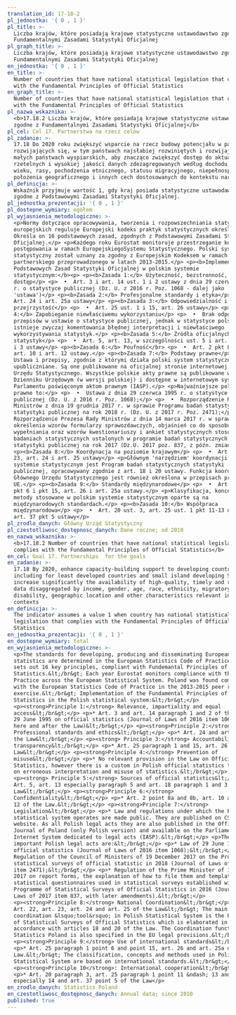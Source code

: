 ```yaml
---
translation_id: 17-18-2
pl_jednostka: '{ 0 , 1 }'
pl_title: >-
  Liczba krajów, które posiadają krajowe statystyczne ustawodawstwo zgodne z
  Fundamentalnymi Zasadami Statystyki Oficjalnej
pl_graph_title: >-
  Liczba krajów, które posiadają krajowe statystyczne ustawodawstwo zgodne z
  Fundamentalnymi Zasadami Statystyki Oficjalnej
en_jednostka: '{ 0 , 1 }'
en_title: >-
  Number of countries that have national statistical legislation that complies
  with the Fundamental Principles of Official Statistics
en_graph_title: >-
  Number of countries that have national statistical legislation that complies
  with the Fundamental Principles of Official Statistics
pl_nazwa_wskaznika: >-
  <b>17.18.2 Liczba krajów, które posiadają krajowe statystyczne ustawodawstwo
  zgodne z Fundamentalnymi Zasadami Statystyki Oficjalnej</b>
pl_cel: Cel 17. Partnerstwa na rzecz celów
pl_zadanie: >-
  17.18 Do 2020 roku zwiększyć wsparcie na rzecz budowy potencjału w państwach
  rozwijających się, w tym państwach najsłabiej rozwiniętych i rozwijających się
  małych państwach wyspiarskich, aby znacząco zwiększyć dostęp do aktualnych,
  rzetelnych i wysokiej jakości danych zdezagregowanych według dochodu, płci,
  wieku, rasy, pochodzenia etnicznego, statusu migracyjnego, niepełnosprawności,
  położenia geograficznego i innych cech dostosowanych do kontekstu narodowego
pl_definicja: >-
  Wskaźnik przyjmuje wartość 1, gdy kraj posiada statystyczne ustawodawstwo
  zgodne z Podstawowymi Zasadami Statystyki Oficjalnej.
pl_jednostka_prezentacji: '{ 0 , 1 }'
pl_dostepne_wymiary: ogółem
pl_wyjasnienia_metodologiczne: >-
  <p>Normy dotyczące opracowywania, tworzenia i rozpowszechniania statystyk
  europejskich reguluje Europejski kodeks praktyk statystycznych określa.
  Określa on 16 podstawowych zasad, zgodnych z Podstawowymi Zasadami Statystyki
  Oficjalnej.</p> <p>Każdego roku Eurostat monitoruje przestrzeganie kodeksu
  postępowania w ramach EuropejskiegoSystemu Statystycznego. Polski system
  statystyczny został uznany za zgodny z Europejskim Kodeksem w ramach przeglądu
  partnerskiego przeprowadzonego w latach 2013-2015.</p> <p><b>Implementacja
  Podstawowych Zasad Statystyki Oficjalnej w polskim systemie
  statystycznym:</b><p> <p><b>Zasada 1:</b> Użyteczność, bezstronność, równy
  dostęp</p> <p>  •  Art. 3 i art. 14 ust. 1 i 2 ustawy z dnia 29 czerwca 1995
  r. o statystyce publicznej (Dz. U. z 2016 r. Poz. 1068 - dalej jako
  'ustawa')</p> <p><b>Zasada 2:</b> Profesjonalne standardy i etyka</p> <p>  • 
  Art. 24 i art. 25a ustawy</p> <p><b>Zasada 3:</b> Odpowiedzialność i
  przejrzystość</p> <p>  •  Art. 25 ust. 1 i 15, art. 26 ustawy</p> <p><b>Zasada
  4:</b> Zapobieganie niewłaściwemu wykorzystaniu</p> <p>  •  Brak odpowiednich
  przepisów w ustawie o statystyce publicznej, jednak w statystyce polskiej
  istnieje zwyczaj komentowania błędnej interpretacji i niewłaściwego
  wykorzystywania statystyk.</p> <p><b>Zasada 5:</b> Źródła oficjalnych
  statystyk</p> <p>  •  Art. 5, art. 13, w szczególności ust. 5 i art. 18 ust. 1
  i 3 ustawy</p> <p><b>Zasada 6:</b> Poufność</br> <p>  •  Art. 2 pkt 8a i 8b,
  art. 10 i art. 12 ustawy.</p> <p><b>Zasada 7:</b> Podstawy prawne</p> <p>  • 
  Ustawa i przepisy, zgodnie z którymi działa polski system statystyczny, są
  upubliczniane. Są one publikowane na oficjalnej stronie internetowej Głównego
  Urzędu Statystycznego. Wszystkie polskie akty prawne są publikowane w
  Dzienniku Urzędowym (w wersji polskiej) i dostępne w internetowym systemie
  Parlamentu poświęconym aktom prawnym (IASP).</p> <p>Najważniejsze polskie akty
  prawne to:</p> <p>  •  Ustawa z dnia 29 czerwca 1995 r. o statystyce
  publicznej (Dz. U. z 2016 r. Poz. 1068);</p> <p>  •  Rozporządzenie Rady
  Ministrów z dnia 19 grudnia 2017 r. w sprawie Programu badań statystycznych
  statystyki publicznej na rok 2018 r. (Dz. U. z 2017 r. Poz. 2471);</p> <p>  • 
  Rozporządzenie Prezesa Rady Ministrów z dnia 14 marca 2017 r. w sprawie
  określenia wzorów formularzy sprawozdawczych, objaśnień co do sposobu ich
  wypełniania oraz wzorów kwestionariuszy i ankiet statystycznych stosowanych w
  badaniach statystycznych ustalonych w programie badań statystycznych
  statystyki publicznej na rok 2017 (Dz.U. 2017 poz. 837, z późn. zmianami).</p>
  <p><b>Zasada 8:</b> Koordynacja na poziomie krajowym</p> <p>  •  Art. 22, art.
  23, art. 24 i art. 25 ustawy</p> <p>Głównym 'narzędziem' koordynacji w polskim
  systemie statystycznym jest Program badań statystycznych statystyki
  publicznej, opracowywany zgodnie z art. 18 i 20 ustawy. Funkcja koordynacjna
  Głównego Urzędu Statystycznego jest również określona w przepisach prawnych
  UE.</p> <p><b>Zasada 9:</b> Standardy międzynarodowe</p> <p>  •  Art. 25 ust.1
  pkt 6 i pkt 15, art. 26 i art. 25a ustawy.</p> <p>Klasyfikacja, koncepcje i
  metody stosowane w polskim systemie statystycznym oparte są na
  międzynarodowych standardach.</p> <p><b>Zasada 10:</b> Współpraca
  międzynarodowa</p> <p>  •  Art. 20 ust. 3, art. 25 ust. 1 pkt 11-13 oraz 14 i
  art. 37 pkt 5 ustawy</p>
pl_zrodlo_danych: Główny Urząd Statystyczny
pl_czestotliwosc_dostępnosc_danych: Dane roczne; od 2010
en_nazwa_wskaznika: >-
  <b>17.18.2 Number of countries that have national statistical legislation that
  complies with the Fundamental Principles of Official Statistics</b>
en_cel: Goal 17. Partnerships  for the goals
en_zadanie: >-
  17.18 By 2020, enhance capacity-building support to developing countries,
  including for least developed countries and small island developing States, to
  increase significantly the availability of high-quality, timely and reliable
  data disaggregated by income, gender, age, race, ethnicity, migratory status,
  disability, geographic location and other characteristics relevant in national
  contexts
en_definicja: >-
  The indicator assumes a value 1 when country has national statistical
  legislation that complies with the Fundamental Principles of Official
  Statistics
en_jednostka_prezentacji: '{ 0 , 1 }'
en_dostepne_wymiary: total
en_wyjasnienia_metodologiczne: >-
  <p>The standards for developing, producing and disseminating European
  statistics are determined in the European Statistics Code of Practice sets. It
  sets out 16 key principles, compliant with Fundemantal Principles of Official
  Statistics.&lt;/br&gt; Each year Eurostat monitors compliance with the Code of
  Practice across the European Statistical System. Poland was found compliant
  with the European Statistics Code of Practice in the 2013-2015 peer review
  exercise.&lt;/br&gt; Implementation of the Fundamental Principles of Official
  Statistics in the Polish statistical system:&lt;/br&gt;</p>
  <p><strong>Principle 1:</strong> Relevance, impartiality and equal
  access&lt;/br&gt;</p> <p>* Art. 3 and art. 14 paragraph 1 and 2 of the Law of
  29 June 1995 on official statistics (Journal of Laws of 2016 item 1068 &ndash;
  here and after the Law)&lt;/br&gt;</p> <p><strong>Principle 2:</strong>
  Professional standards and ethics&lt;/br&gt;</p> <p>* Art. 24 and art. 25a of
  the Law&lt;/br&gt;</p> <p><strong> Principle 3:</strong> Accountability and
  transparency&lt;/br&gt;</p> <p>* Art. 25 paragraph 1 and 15, art. 26 of the
  Law&lt;/br&gt;</p> <p><strong>Principle 4:</strong> Prevention of
  misuse&lt;/br&gt;</p> <p>* No relevant provision in the Law on Official
  Statistics, however there is a custom in Polish official statistics to comment
  on erroneous interpretation and misuse of statistics.&lt;/br&gt;</p>
  <p><strong> Principle 5:</strong> Sources of official statistics&lt;/br&gt; *
  Art. 5, art. 13 especially paragraph 5 and art. 18 paragraph 1 and 3 of the
  Law&lt;/br&gt;</p> <p><strong>Principle 6:</strong>
  Confidentiality&lt;/br&gt;</p> <p>* Art. 2 point 8a and 8b, art. 10 and art.
  12 of the Law.&lt;/br&gt;</p> <p><strong>Principle 7:</strong>
  Legislation&lt;/br&gt;</p> <p>* Law and regulations under which the Polish
  statistical system operates are made public. They are published on CSO Poland
  website. As all Polish legal acts they are also published in the Official
  Journal of Poland (only Polish version) and available on the Parliament
  Internet System dedicated to legal acts (IASP).&lt;/br&gt;</p> <p>The most
  important Polish legal acts are:&lt;/br&gt;</p> <p>* Law of 29 June 1995 on
  official statistics (Journal of Laws of 2016 item 1068);&lt;/br&gt;</p> <p>*
  Regulation of the Council of Ministers of 19 December 2017 on the Programme of
  statistical surveys of official statistic in 2018 (Journal of Laws of 2015
  item 2471);&lt;/br&gt;</p> <p>* Regulation of the Prime Minister of 14 March
  2017 on report forms, the explanation of how to file them and template
  statistical questionnaires used in statistical surveys established within the
  Programme of Statistical Surveys of Official Statistics in 2016 (Journal of
  Laws of 2017 item 837, with later amendments).&lt;/br&gt;</p>
  <p><strong>Principle 8:</strong> National Coordination&lt;/br&gt;</p> <p>*
  Art. 22, art. 23, art. 24 and art. 25 of the Law&lt;/br&gt; The main
  coordination &lsquo;tool&rsquo; in Polish Statistical System is the Programme
  of Statistical Surveys of Official Statistics which is elaborated in
  accordance with articles 18 and 20 of the Law. The Coordination function of
  Statistics Poland is also specified in the EU legal provisions.&lt;/br&gt;</p>
  <p><strong>Principle 9:</strong> Use of international standards&lt;/br&gt;</p>
  <p>* Art. 25 paragraph 1 point 6 and point 15, art. 26 and art. 25a of the
  Law.&lt;/br&gt; The classification, concepts and methods used in Polish
  Statistical System are based on international standards.&lt;/br&gt;</p>
  <p><strong>Principle 10</strong>: International cooperation&lt;/br&gt;</p>
  <p>* Art. 20 paragraph 3, art. 25 paragraph 1 point 11 &ndash; 13 and
  especially 14 and art. 37 point 5 of the Law</p>
en_zrodlo_danych: Statistics Poland
en_czestotliwosc_dostępnosc_danych: Annual data; since 2010
published: true
---
```

